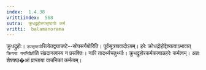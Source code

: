 ```yaml
---
index:  1.4.38
vrittiindex:  568
sutra:  क्रुधद्रुहोरुपसृष्टयोः कर्म
vritti:  balamanorama 
---
```


क्रुधद्रुहोः। `उपसृष्टयो`रित्येतद्व्याचष्टे--सोपसर्गयोरिति। पूर्वसूत्रापवादोऽयम्। हरेः क्रोधद्रोहोद्देश्यत्वाऽभावात् `क्रियया यमभिप्रैती`ति संप्रदानत्वस्य न प्रसक्तिः। नापि तादर्थ्यचतुर्थ्याः। क्रुधद्रुहोरकर्मकत्वान्नहरेः कर्मत्वम्। अतः शेषषष्ठ�आं प्राप्ताया वाचनिकां कर्मत्वम्।

